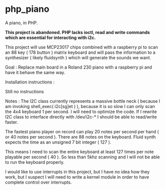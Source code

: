 # php_piano
A piano, in PHP.

**This project is abandoned. PHP lacks ioctl, read and write commands which are essential for interacting with i2c.**

This project will use MCP23017 chips combined with a raspberry pi to scan an 88 key ( 178 button ) matrix keyboard and will pass the information to a synthesizer ( likely fluidsynth ) which will generate the sounds we want.


Goal : Replace main board in a Roland 230 piano with a raspberry pi and have it behave the same way.





Installation instructions : 

 Still no instructions

Notes : 
The I2C class currently represents a massive bottle neck ( because I am invoking shell_exec( i2c[sg]et ) ), because it is so slow I can only scan the 4x4 keyboard 1 per second. I will need to optimize the code. If I rewrite I2C class to interface directly with /dev/i2c-* I should be able to read/write faster.

The fastest piano player on record can play 20 notes per second per hand ( or 40 notes per second ).
There are 88 notes on the keyboard.
Fluid synth expects the time as an unsigned 7 bit integer ( 127 ).

This means I need to scan the entire keyboard at least 127 times per note playable per second ( 40 ). So less than 5khz scanning and I will not be able to run the keyboard properly.

I would like to use interrupts in this project, but I have no idea how they work, but I suspect I will need to write a kernel module in order to have complete control over interrupts.
